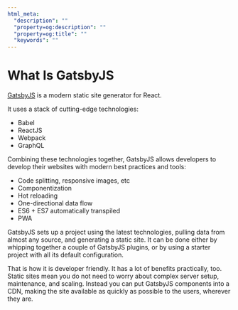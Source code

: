 ```yaml
---
html_meta:
  "description": ""
  "property=og:description": ""
  "property=og:title": ""
  "keywords": ""
---
```


# What Is GatsbyJS

[GatsbyJS](https://www.gatsbyjs.com/) is a modern static site generator for React.

It uses a stack of cutting-edge technologies:

- Babel
- ReactJS
- Webpack
- GraphQL

Combining these technologies together, GatsbyJS allows developers to develop their websites with modern best practices and tools:

- Code splitting, responsive images, etc
- Componentization
- Hot reloading
- One-directional data flow
- ES6 + ES7 automatically transpiled
- PWA

GatsbyJS sets up a project using the latest technologies, pulling data from almost any source, and generating a static site.
It can be done either by whipping together a couple of GatsbyJS plugins, or by using a starter project with all its default configuration.

That is how it is developer friendly.
It has a lot of benefits practically, too.
Static sites mean you do not need to worry about complex server setup, maintenance, and scaling.
Instead you can put GatsbyJS components into a CDN, making the site available as quickly as possible to the users, wherever they are.

